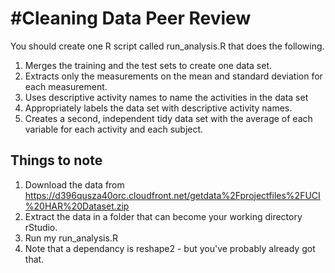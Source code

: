 #Cleaning Data Peer Review
============

You should create one R script called run_analysis.R that does the following.

1. Merges the training and the test sets to create one data set.
2. Extracts only the measurements on the mean and standard deviation for each measurement.
3. Uses descriptive activity names to name the activities in the data set
4. Appropriately labels the data set with descriptive activity names.
5. Creates a second, independent tidy data set with the average of each variable for each activity and each subject.

## Things to note

1. Download the data from https://d396qusza40orc.cloudfront.net/getdata%2Fprojectfiles%2FUCI%20HAR%20Dataset.zip
2. Extract the data in a folder that can become your working directory rStudio.
3. Run my run_analysis.R
4. Note that a dependancy is reshape2 - but you've probably already got that.

